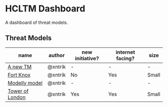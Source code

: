 # HCLTM Dashboard

A dashboard of threat models.

## Threat Models

| name | author | new initiative? | internet facing? | size |
| -- | -- | -- | -- | -- |
| [A new TM](tm1-anewtm.md "TODO") | @xntrik | - | - | - |
| [Fort Knox](tm1-fortknox.md "A .. fort?") | @xntrik | No | Yes | Small |
| [Modelly model](tm2-modellymodel.md "") | @xntrik | - | - | - |
| [Tower of London](tm1-toweroflondon.md "A historic castle") | @xntrik | Yes | Yes | Small |
